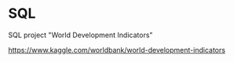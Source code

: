 # SQL

SQL project
"World Development Indicators" 

https://www.kaggle.com/worldbank/world-development-indicators